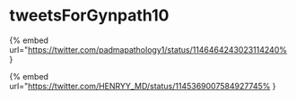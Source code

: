 # tweetsForGynpath10

{% embed url="https://twitter.com/padmapathology1/status/1146464243023114240% }

{% embed url="https://twitter.com/HENRYY_MD/status/1145369007584927745% }


